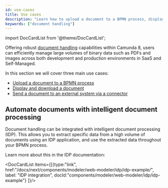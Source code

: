 ```yaml
---
id: use-cases
title: Use cases
description: "Learn how to upload a document to a BPMN process, display and download a document in a user task, and send a document to an external system via a connector."
keywords: ["document handling"]
---
```


import DocCardList from '@theme/DocCardList';

Offering robust [document handling](/components/document-handling/getting-started.md) capabilities within Camunda 8, users can efficiently manage large volumes of binary data such as PDFs and images across both development and production environments in SaaS and Self-Managed.

In this section we will cover three main use cases:

- [Upload a document to a BPMN process](/components/document-handling/upload-document-to-bpmn-process.md)
- [Display and download a document](/components/document-handling/display-and-download-document.md)
- [Send a document to an external system via a connector](/components/document-handling/send-document-to-external-system.md)

## Automate documents with intelligent document processing

Document handling can be integrated with intelligent document processing (IDP).
This allows you to extract specific data from a high volume of documents using an IDP application, and use the extracted data throughout your BPMN process.

Learn more about this in the IDP documentation:

<DocCardList items={[{type:"link", href:"/docs/next/components/modeler/web-modeler/idp/idp-example/", label: "IDP integration", docId:"components/modeler/web-modeler/idp/idp-example"}
]}/>
